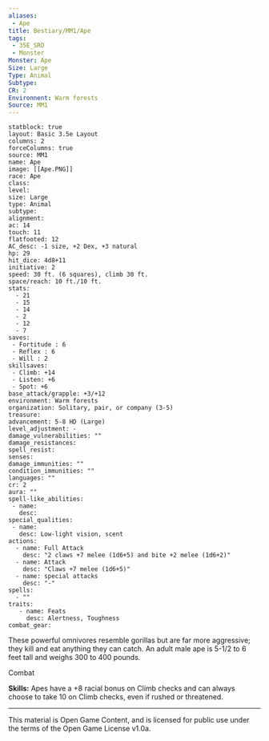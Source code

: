 ```yaml
---
aliases:
 - Ape
title: Bestiary/MM1/Ape
tags: 
 - 35E_SRD
 - Monster
Monster: Ape
Size: Large
Type: Animal
Subtype: 
CR: 2
Environnent: Warm forests
Source: MM1
---
```


```statblock
statblock: true
layout: Basic 3.5e Layout
columns: 2
forceColumns: true
source: MM1 
name: Ape
image: [[Ape.PNG]]
race: Ape
class: 
level: 
size: Large
type: Animal
subtype: 
alignment: 
ac: 14
touch: 11
flatfooted: 12
AC_desc: -1 size, +2 Dex, +3 natural
hp: 29
hit_dice: 4d8+11
initiative: 2
speed: 30 ft. (6 squares), climb 30 ft.
space/reach: 10 ft./10 ft.
stats:
  - 21
  - 15
  - 14
  - 2
  - 12
  - 7
saves:
 - Fortitude : 6
 - Reflex : 6
 - Will : 2
skillsaves:
 - Climb: +14
 - Listen: +6
 - Spot: +6
base_attack/grapple: +3/+12
environment: Warm forests
organization: Solitary, pair, or company (3-5)
treasure: 
advancement: 5-8 HD (Large)
level_adjustment: -
damage_vulnerabilities: ""
damage_resistances: 
spell_resist: 
senses: 
damage_immunities: ""
condition_immunities: ""
languages: ""
cr: 2
aura: ""
spell-like_abilities:
 - name: 
   desc: 
special_qualities:
 - name:
   desc: Low-light vision, scent
actions:
  - name: Full Attack
    desc: "2 claws +7 melee (1d6+5) and bite +2 melee (1d6+2)"
  - name: Attack
    desc: "Claws +7 melee (1d6+5)"
  - name: special attacks
    desc: "-"
spells:
  - ""
traits:
   - name: Feats
     desc: Alertness, Toughness
combat_gear:  
```


These powerful omnivores resemble gorillas but are far more aggressive; they kill and eat anything they can catch. An adult male ape is 5-1/2 to 6 feet tall and weighs 300 to 400 pounds.

Combat


**Skills:** Apes have a +8 racial bonus on Climb checks and can always choose to take 10 on Climb checks, even if rushed or threatened.

---

This material is Open Game Content, and is licensed for public use under the terms of the Open Game License v1.0a.

